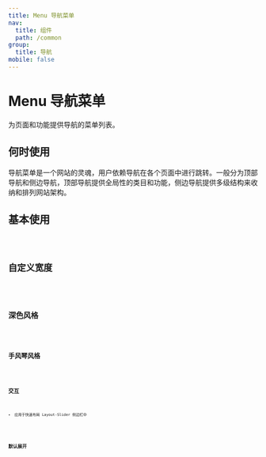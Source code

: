 ```yaml
---
title: Menu 导航菜单
nav:
  title: 组件
  path: /common
group:
  title: 导航
mobile: false
---
```


# Menu 导航菜单

为页面和功能提供导航的菜单列表。

## 何时使用

导航菜单是一个网站的灵魂，用户依赖导航在各个页面中进行跳转。一般分为顶部导航和侧边导航，顶部导航提供全局性的类目和功能，侧边导航提供多级结构来收纳和排列网站架构。

## 基本使用

<code src="./demos/index1.tsx"/>

## 自定义宽度

<code src="./demos/index2.tsx" />

## 深色风格

<code src="./demos/index3.tsx" />

## 手风琴风格

<code src="./demos/index4.tsx" />

## 交互

- 应用于快速布局 Layout-Slider 侧边栏中

<code src="./demos/index5.tsx" />

## 默认展开

<code src="./demos/index6.tsx" />

<API/>
